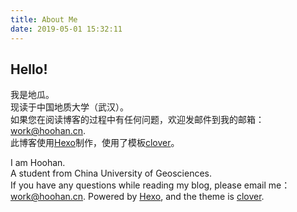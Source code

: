 ```yaml
---
title: About Me
date: 2019-05-01 15:32:11
---
```


## Hello!

我是地瓜。  
现读于中国地质大学（武汉）。  
如果您在阅读博客的过程中有任何问题，欢迎发邮件到我的邮箱：<work@hoohan.cn>.    
此博客使用[Hexo](https://hexo.io/)制作，使用了模板[clover](https://github.com/esappear/hexo-theme-clover)。
   
I am Hoohan.   
A student from China University of Geosciences.  
If you have any questions while reading my blog, please email me：<work@hoohan.cn>.
Powered by [Hexo](https://hexo.io/), and the theme is [clover](https://github.com/esappear/hexo-theme-clover).
